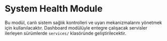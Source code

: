 # System Health Module

Bu modül, canlı sistem sağlık kontrolleri ve uyarı mekanizmalarını yönetmek
için kullanılacaktır. Dashboard modülüyle entegre çalışacak servisler
ilerleyen sürümlerde `services/` klasöründe geliştirilecektir.
